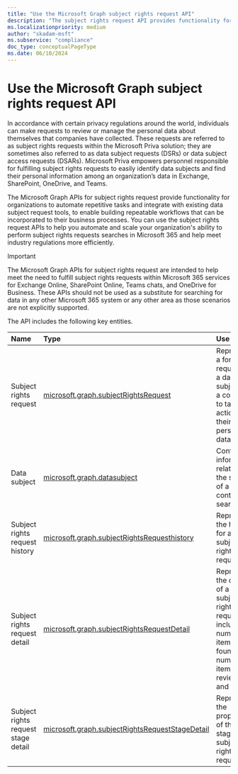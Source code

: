 ```yaml
---
title: "Use the Microsoft Graph subject rights request API"
description: "The subject rights request API provides functionality for organizations to automate repetitive tasks and integrate with their existing subject rights request tools to build repeatable workflows that can help meet industry regulations."
ms.localizationpriority: medium
author: "skadam-msft"
ms.subservice: "compliance"
doc_type: conceptualPageType
ms.date: 06/10/2024
---
```


# Use the Microsoft Graph subject rights request API

In accordance with certain privacy regulations around the world, individuals can make requests to review or manage the personal data about themselves that companies have collected. These requests are referred to as subject rights requests within the Microsoft Priva solution; they are sometimes also referred to as data subject requests (DSRs) or data subject access requests (DSARs). Microsoft Priva empowers personnel responsible for fulfilling subject rights requests to easily identify data subjects and find their personal information among an organization’s data in Exchange, SharePoint, OneDrive, and Teams. 

The Microsoft Graph APIs for subject rights request provide functionality for organizations to automate repetitive tasks and integrate with existing data subject request tools, to enable building repeatable workflows that can be incorporated to their business processes. You can use the subject rights request APIs to help you automate and scale your organization's ability to perform subject rights requests searches in Microsoft 365 and help meet industry regulations more efficiently.

> [!IMPORTANT]
> The Microsoft Graph APIs for subject rights request are intended to help meet the need to fulfill subject rights requests within Microsoft 365 services for Exchange Online, SharePoint Online, Teams chats, and OneDrive for Business. These APIs should not be used as a substitute for searching for data in any other Microsoft 365 system or any other area as those scenarios are not explicitly supported.

The API includes the following key entities.

| Name | Type       | Use case |
|:-|:-|:-|
| Subject rights request | [microsoft.graph.subjectRightsRequest](subjectRightsRequest.md) | Represents a formal request by a data subject to a controller to take an action on their personal data. |
| Data subject | [microsoft.graph.datasubject](datasubject.md) | Contains information related to the subject of a content search. |
| Subject rights request history | [microsoft.graph.subjectRightsRequesthistory](subjectRightsRequesthistory.md) | Represents the history for a subject rights request. |
| Subject rights request detail | [microsoft.graph.subjectRightsRequestDetail](subjectRightsRequestDetail.md) | Represents the details of a subject rights request, including number of items found, number of items reviewed, and so on. |
| Subject rights request stage detail | [microsoft.graph.subjectRightsRequestStageDetail](subjectRightsRequestStageDetail.md) | Represents the properties of the stages of a subject rights request. |
